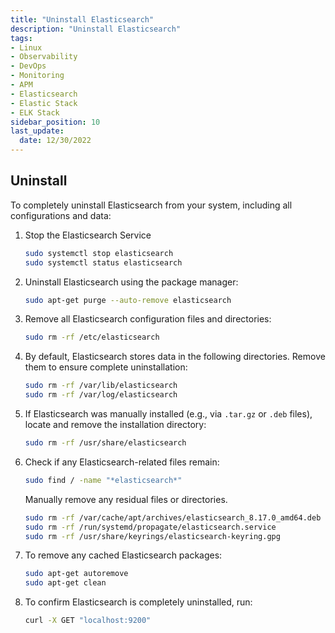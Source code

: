 ```yaml
---
title: "Uninstall Elasticsearch"
description: "Uninstall Elasticsearch"
tags: 
- Linux
- Observability
- DevOps
- Monitoring 
- APM
- Elasticsearch
- Elastic Stack
- ELK Stack
sidebar_position: 10
last_update:
  date: 12/30/2022
---
```


## Uninstall 

To completely uninstall Elasticsearch from your system, including all configurations and data:

1. Stop the Elasticsearch Service

    ```bash
    sudo systemctl stop elasticsearch
    sudo systemctl status elasticsearch
    ```

2. Uninstall Elasticsearch using the package manager:

    ```bash
    sudo apt-get purge --auto-remove elasticsearch
    ```

3. Remove all Elasticsearch configuration files and directories:

    ```bash
    sudo rm -rf /etc/elasticsearch
    ```

4. By default, Elasticsearch stores data in the following directories. Remove them to ensure complete uninstallation:

    ```bash
    sudo rm -rf /var/lib/elasticsearch
    sudo rm -rf /var/log/elasticsearch
    ```

6. If Elasticsearch was manually installed (e.g., via `.tar.gz` or `.deb` files), locate and remove the installation directory:

    ```bash
    sudo rm -rf /usr/share/elasticsearch
    ```

7. Check if any Elasticsearch-related files remain:

    ```bash
    sudo find / -name "*elasticsearch*"
    ```

    Manually remove any residual files or directories.

    ```bash
    sudo rm -rf /var/cache/apt/archives/elasticsearch_8.17.0_amd64.deb
    sudo rm -rf /run/systemd/propagate/elasticsearch.service
    sudo rm -rf /usr/share/keyrings/elasticsearch-keyring.gpg 
    ```

8. To remove any cached Elasticsearch packages:

    ```bash
    sudo apt-get autoremove
    sudo apt-get clean
    ```

9. To confirm Elasticsearch is completely uninstalled, run:

    ```bash
    curl -X GET "localhost:9200"
    ```